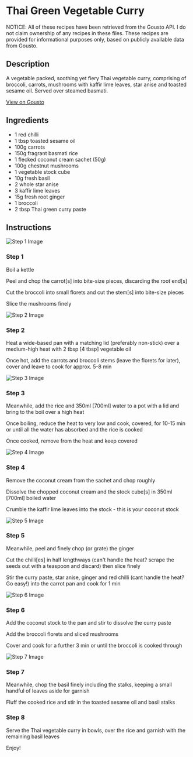 # Thai Green Vegetable Curry

NOTICE: All of these recipes have been retrieved from the Gousto API. I do not claim ownership of any recipes in these files. These recipes are provided for informational purposes only, based on publicly available data from Gousto.

## Description

A vegetable packed, soothing yet fiery Thai vegetable curry, comprising of broccoli, carrots, mushrooms with kaffir lime leaves, star anise and toasted sesame oil. Served over steamed basmati. 

[View on Gousto](https://www.gousto.co.uk/recipes/cookbook/thai-green-vegetable-curry)

## Ingredients

- 1 red chilli
- 1 tbsp toasted sesame oil
- 100g carrots
- 150g fragrant basmati rice
- 1 flecked coconut cream sachet (50g)
- 100g chestnut mushrooms
- 1 vegetable stock cube
- 10g fresh basil
- 2 whole star anise
- 3 kaffir lime leaves
- 15g fresh root ginger
- 1 broccoli
- 2 tbsp Thai green curry paste

## Instructions

![Step 1 Image](https://production-media.gousto.co.uk/cms/recipe-step-image/618.-step--1-x200.jpg)

### Step 1

Boil a kettle


Peel and chop the carrot<span class="text-danger">[s]</span> into bite-size pieces, discarding the root end<span class="text-danger">[s]</span>


Cut the broccoli into small florets and cut the stem<span class="text-danger">[s]</span> into bite-size pieces


Slice the mushrooms finely

![Step 2 Image](https://production-media.gousto.co.uk/cms/recipe-step-image/618.-step--2-x200.jpg)

### Step 2

Heat a wide-based pan with a matching lid (preferably non-stick) over a medium-high heat with 2 tbsp <span class="text-danger">[4 tbsp]</span>&nbsp;vegetable oil


Once hot, add the carrots and broccoli stems (leave the florets for later), cover and leave to cook for approx. 5-8 min

![Step 3 Image](https://production-media.gousto.co.uk/cms/recipe-step-image/618.-step--3-x200.jpg)

### Step 3

Meanwhile, add the rice and 350ml <span class="text-danger">[700ml]</span> water to a pot with a lid and bring to the boil over a high heat


Once boiling, reduce the heat to very low and cook, covered, for 10-15 min or until all the water has absorbed and the rice is cooked


Once cooked, remove from the heat and keep covered

![Step 4 Image](https://production-media.gousto.co.uk/cms/recipe-step-image/618.-step-4-x200.jpg)

### Step 4

Remove the coconut cream from the sachet and chop roughly


Dissolve&nbsp;the chopped coconut cream and the stock cube<span class="text-danger">[s]</span> in 350ml <span class="text-danger">[700ml]</span> boiled water


Crumble the kaffir lime leaves&nbsp;into the stock - this is your coconut stock

![Step 5 Image](https://production-media.gousto.co.uk/cms/recipe-step-image/618.-step--5-x200.jpg)

### Step 5

Meanwhile, peel and finely chop (or grate) the ginger


Cut the chilli<span class="text-danger">[es]</span> in half lengthways (can't handle the heat? scrape the seeds out with a teaspoon and discard)&nbsp;then slice finely


Stir&nbsp;the curry paste, star anise, ginger and red chilli (cant handle the heat? Go easy!) into the carrot pan and cook for 1 min

![Step 6 Image](https://production-media.gousto.co.uk/cms/recipe-step-image/618.-step--6-x200.jpg)

### Step 6

Add the coconut stock to the pan and stir to dissolve the curry paste


Add the broccoli florets and sliced mushrooms


Cover and cook for a further 3 min or until the broccoli is cooked through

![Step 7 Image](https://production-media.gousto.co.uk/cms/recipe-step-image/618.-step--7-x200.jpg)

### Step 7

Meanwhile, chop the basil finely including the stalks, keeping a small handful of leaves aside for garnish


Fluff the cooked rice and stir in the toasted sesame oil and basil stalks

### Step 8

Serve the Thai vegetable curry in bowls,&nbsp;over the rice and garnish with the remaining basil leaves


Enjoy!

